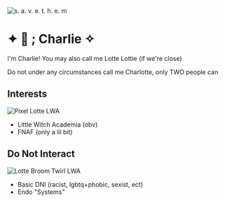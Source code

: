 ![s. a. v. e. t. h. e. m](https://github.com/user-attachments/assets/67798e12-be28-419e-adcd-cbbdf04a8f10)

# ✦ 🧸 ; Charlie ✧
I'm Charlie! You may also call me Lotte Lottie (if we're close)

Do not under any circumstances call me Charlotte, only TWO people can

## Interests
![Pixel Lotte LWA](https://github.com/user-attachments/assets/2d65dcd8-262d-4865-b50d-5151d26abc03)
- Little Witch Academia (obv)
- FNAF (only a lil bit)

## Do Not Interact
![Lotte Broom Twirl LWA](https://github.com/user-attachments/assets/c7c6b535-a8e3-4352-a8a8-225478a28fff)
- Basic DNI (racist, lgbtq+phobic, sexist, ect)
- Endo "Systems"
